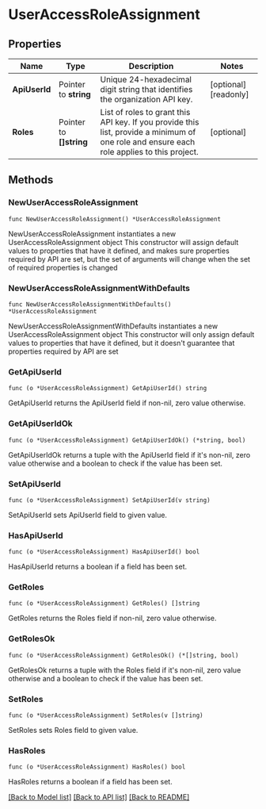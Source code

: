 # UserAccessRoleAssignment

## Properties

Name | Type | Description | Notes
------------ | ------------- | ------------- | -------------
**ApiUserId** | Pointer to **string** | Unique 24-hexadecimal digit string that identifies the organization API key. | [optional] [readonly] 
**Roles** | Pointer to **[]string** | List of roles to grant this API key. If you provide this list, provide a minimum of one role and ensure each role applies to this project. | [optional] 

## Methods

### NewUserAccessRoleAssignment

`func NewUserAccessRoleAssignment() *UserAccessRoleAssignment`

NewUserAccessRoleAssignment instantiates a new UserAccessRoleAssignment object
This constructor will assign default values to properties that have it defined,
and makes sure properties required by API are set, but the set of arguments
will change when the set of required properties is changed

### NewUserAccessRoleAssignmentWithDefaults

`func NewUserAccessRoleAssignmentWithDefaults() *UserAccessRoleAssignment`

NewUserAccessRoleAssignmentWithDefaults instantiates a new UserAccessRoleAssignment object
This constructor will only assign default values to properties that have it defined,
but it doesn't guarantee that properties required by API are set

### GetApiUserId

`func (o *UserAccessRoleAssignment) GetApiUserId() string`

GetApiUserId returns the ApiUserId field if non-nil, zero value otherwise.

### GetApiUserIdOk

`func (o *UserAccessRoleAssignment) GetApiUserIdOk() (*string, bool)`

GetApiUserIdOk returns a tuple with the ApiUserId field if it's non-nil, zero value otherwise
and a boolean to check if the value has been set.

### SetApiUserId

`func (o *UserAccessRoleAssignment) SetApiUserId(v string)`

SetApiUserId sets ApiUserId field to given value.

### HasApiUserId

`func (o *UserAccessRoleAssignment) HasApiUserId() bool`

HasApiUserId returns a boolean if a field has been set.
### GetRoles

`func (o *UserAccessRoleAssignment) GetRoles() []string`

GetRoles returns the Roles field if non-nil, zero value otherwise.

### GetRolesOk

`func (o *UserAccessRoleAssignment) GetRolesOk() (*[]string, bool)`

GetRolesOk returns a tuple with the Roles field if it's non-nil, zero value otherwise
and a boolean to check if the value has been set.

### SetRoles

`func (o *UserAccessRoleAssignment) SetRoles(v []string)`

SetRoles sets Roles field to given value.

### HasRoles

`func (o *UserAccessRoleAssignment) HasRoles() bool`

HasRoles returns a boolean if a field has been set.

[[Back to Model list]](../README.md#documentation-for-models) [[Back to API list]](../README.md#documentation-for-api-endpoints) [[Back to README]](../README.md)


